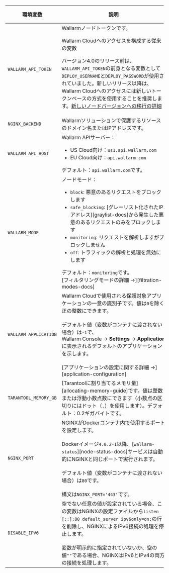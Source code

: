 環境変数 | 説明| 必須
--- | ---- | ----
`WALLARM_API_TOKEN` | Wallarmノードトークンです。<br><div class="admonition info"> <p class="admonition-title">Wallarm Cloudへのアクセスを構成する従来の変数</p> <p>バージョン4.0のリリース前は、`WALLARM_API_TOKEN`の前身となる変数として`DEPLOY_USERNAME`と`DEPLOY_PASSWORD`が使用されていました。新しいリリース以降は、Wallarm Cloudへのアクセスには新しいトークンベースの方式を使用することを推奨します。[新しいノードバージョンへの移行の詳細](/updating-migrating/docker-container/)</p></div> | はい
`NGINX_BACKEND` | Wallarmソリューションで保護するリソースのドメイン名またはIPアドレスです。 | はい
`WALLARM_API_HOST` | Wallarm APIサーバー：<ul><li>US Cloud向け：`us1.api.wallarm.com`</li><li>EU Cloud向け：`api.wallarm.com`</li></ul>デフォルト：`api.wallarm.com`です。 | いいえ
`WALLARM_MODE` | ノードモード：<ul><li>`block`: 悪意のあるリクエストをブロックします</li><li>`safe_blocking`: [グレーリスト化されたIPアドレス][graylist-docs]から発生した悪意のあるリクエストのみをブロックします</li><li>`monitoring`: リクエストを解析しますがブロックしません</li><li>`off`: トラフィックの解析と処理を無効にします</li></ul>デフォルト：`monitoring`です。<br>[フィルタリングモードの詳細 →][filtration-modes-docs] | いいえ
`WALLARM_APPLICATION` | Wallarm Cloudで使用される保護対象アプリケーションの一意の識別子です。値は`0`を除く正の整数にできます。<br><br>デフォルト値（変数がコンテナに渡されない場合）は`-1`で、Wallarm Console → **Settings** → **Application**に表示されるデフォルトのアプリケーションを示します。<br><br>[アプリケーションの設定に関する詳細 →][application-configuration] | いいえ
`TARANTOOL_MEMORY_GB` | [Tarantoolに割り当てるメモリ量][allocating-memory-guide]です。値は整数または浮動小数点数にできます（小数点の区切りにはドット（<code>.</code>）を使用します）。デフォルト：0.2ギガバイトです。 | いいえ
`NGINX_PORT` | NGINXがDockerコンテナ内で使用するポートを設定します。<br><br>Dockerイメージ`4.0.2-1`以降、[`wallarm-status`][node-status-docs]サービスは自動的にNGINXと同じポートで実行されます。<br><br>デフォルト値（変数がコンテナに渡されない場合）は`80`です。<br><br>構文は`NGINX_PORT='443'`です。 | いいえ
`DISABLE_IPV6`| 空でない任意の値が設定されている場合、この変数はNGINXの設定ファイルから`listen [::]:80 default_server ipv6only=on;`の行を削除し、NGINXによるIPv6接続の処理を停止します。<br><br>変数が明示的に指定されていないか、空の値`""`である場合、NGINXはIPv6とIPv4の両方の接続を処理します。 | いいえ